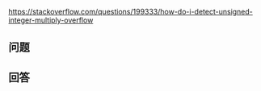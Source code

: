 <https://stackoverflow.com/questions/199333/how-do-i-detect-unsigned-integer-multiply-overflow>

## 问题



## 回答
